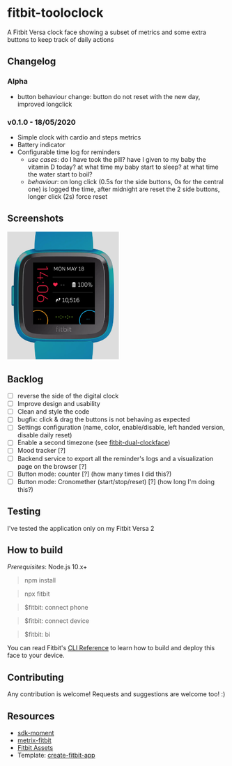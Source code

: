 # fitbit-tooloclock

A Fitbit Versa clock face showing a subset of metrics and some extra buttons to keep track of daily actions

## Changelog

### Alpha

- button behaviour change: button do not reset with the new day, improved longclick

### v0.1.0 - 18/05/2020

- Simple clock with cardio and steps metrics
- Battery indicator
- Configurable time log for reminders
  - _use cases_: do I have took the pill? have I given to my baby the vitamin D today? at what time my baby start to sleep? at what time the water start to boil?
  - _behaviour_: on long click (0.5s for the side buttons, 0s for the central one) is logged the time, after midnight are reset the 2 side buttons, longer click (2s) force reset

## Screenshots

<img src="screenshots/versa2-01.png" width="256"  title="Versa 2 screenshot">

## Backlog

- [ ] reverse the side of the digital clock
- [ ] Improve design and usability
- [ ] Clean and style the code
- [ ] bugfix: click & drag the buttons is not behaving as expected
- [ ] Settings configuration (name, color, enable/disable, left handed version, disable daily reset)
- [ ] Enable a second timezone (see [fitbit-dual-clockface](https://github.com/edinbb/fitbit-dual-clockface))
- [ ] Mood tracker [?]
- [ ] Backend service to export all the reminder's logs and a visualization page on the browser [?]
- [ ] Button mode: counter [?] (how many times I did this?)
- [ ] Button mode: Cronomether (start/stop/reset) [?] (how long I'm doing this?)

## Testing

I've tested the application only on my Fitbit Versa 2

## How to build

*Prerequisites*: Node.js 10.x+

> npm install

> npx fitbit

> $fitbit: connect phone

> $fitbit: connect device

> $fitbit: bi

You can read Fitbit's [CLI Reference](https://dev.fitbit.com/build/guides/command-line-interface/#building-and-installing-your-project) to learn how to build and deploy this face to your device.

## Contributing

Any contribution is welcome! Requests and suggestions are welcome too! :)

## Resources

- [sdk-moment](https://github.com/Fitbit/sdk-moment)
- [metrix-fitbit](https://github.com/rootasjey/metrix-fitbit)
- [Fitbit Assets](https://github.com/Fitbit/sdk-design-assets)
- Template: [create-fitbit-app](https://github.com/Fitbit/sdk-design-assets)

